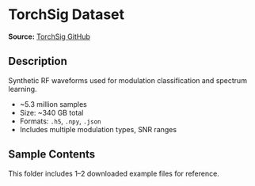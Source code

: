 # TorchSig Dataset

**Source:** [TorchSig GitHub](https://github.com/torchdsp/torchsig)

## Description
Synthetic RF waveforms used for modulation classification and spectrum learning.

- ~5.3 million samples
- Size: ~340 GB total
- Formats: `.h5`, `.npy`, `.json`
- Includes multiple modulation types, SNR ranges

## Sample Contents
This folder includes 1–2 downloaded example files for reference.
